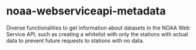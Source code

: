 # noaa-webserviceapi-metadata

Diverse functionalities to get information about datasets in the NOAA Web Service API, such as creating a whitelist with only the stations with actual data to prevent future requests to stations with no data.
